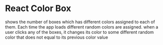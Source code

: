 # React Color Box

shows the number of boxes which has different colors assigned to each of them. Each time the app loads different random colors are assigned. when a user clicks any of the boxes, it changes its color to some different random color that does not equal to its previous color value
